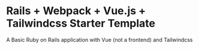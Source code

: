 # Rails + Webpack + Vue.js + Tailwindcss Starter Template

A Basic Ruby on Rails application with Vue (not a frontend) and Tailwindcss 

